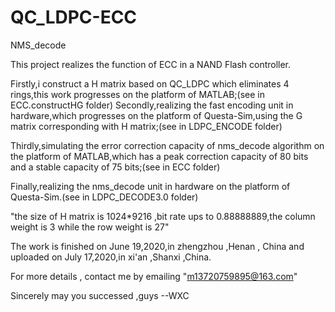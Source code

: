 # QC_LDPC-ECC
NMS_decode

This project realizes the function of ECC in a NAND Flash controller.

Firstly,i construct a H matrix based on QC_LDPC which eliminates 4 rings,this work progresses on the platform of MATLAB;(see in ECC.constructHG folder)
Secondly,realizing the fast encoding unit in hardware,which progresses on the platform of Questa-Sim,using the G matrix corresponding with H matrix;(see in LDPC_ENCODE folder)

Thirdly,simulating the error correction capacity of nms_decode algorithm on the platform of MATLAB,which has a peak correction capacity of 80 bits and a stable
capacity of 75 bits;(see in ECC folder)

Finally,realizing the nms_decode unit in hardware on the platform of Questa-Sim.(see in LDPC_DECODE3.0 folder)





"the size of H matrix is 1024*9216 ,bit rate ups to 0.88888889,the column weight is 3 while the row weight is 27"

The work is finished on June 19,2020,in zhengzhou ,Henan , China and uploaded on July 17,2020,in xi'an ,Shanxi ,China.

For more details , contact me by emailing "m13720759895@163.com"

Sincerely may you successed ,guys    --WXC





